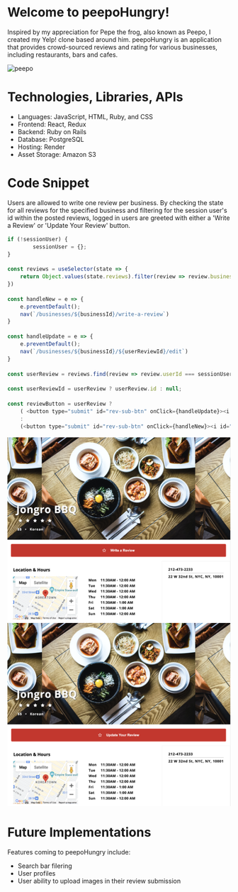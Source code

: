 # Welcome to peepoHungry!
Inspired by my appreciation for Pepe the frog, also known as Peepo, I created my Yelp! clone based around him. peepoHungry is an application that provides crowd-sourced reviews and rating for various businesses, including restaurants, bars and cafes.

![peepo](https://media.tenor.com/dyoCFHNiIAwAAAAC/peepo-hey-peepo.gif)


# Technologies, Libraries, APIs
- Languages: JavaScript, HTML, Ruby, and CSS
- Frontend: React, Redux
- Backend: Ruby on Rails
- Database: PostgreSQL
- Hosting: Render
- Asset Storage: Amazon S3

# Code Snippet 
Users are allowed to write one review per business.  By checking the state for all reviews for the specified business and filtering for the session user's id within the posted reviews, logged in users are greeted with either a 'Write a Review' or 'Update Your Review' button.

``` js
if (!sessionUser) {
        sessionUser = {};
}

const reviews = useSelector(state => {
    return Object.values(state.reviews).filter(review => review.businessId === Number(businessId))
})

const handleNew = e => {
    e.preventDefault();
    nav(`/businesses/${businessId}/write-a-review`)
}

const handleUpdate = e => {
    e.preventDefault();
    nav(`/businesses/${businessId}/${userReviewId}/edit`)
}

const userReview = reviews.find(review => review.userId === sessionUser.id); 

const userReviewId = userReview ? userReview.id : null; 

const reviewButton = userReview ? 
    ( <button type="submit" id="rev-sub-btn" onClick={handleUpdate}><i id="rev-sub-star" className="far fa-star"></i>Update Your Review</button>) 
    : 
    (<button type="submit" id="rev-sub-btn" onClick={handleNew}><i id="rev-sub-star" className="far fa-star"></i>Write a Review</button>);
```

![write](writeReview.png)
![edit](editReview.png)




# Future Implementations  
Features coming to peepoHungry include:
- Search bar filering
- User profiles
- User ability to upload images in their review submission






